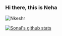 ### Hi there, this is Neha

<img src="https://komarev.com/ghpvc/?username=Nkeshr&style=flat-square" alt="Nkeshr" /><br>

[![Sonal's github stats](https://github-readme-stats.vercel.app/api?username=Nkeshr)](https://github.com/Nkeshr)
